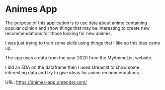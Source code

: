# Animes App
The purpose of this application is to use data about anime containing popular opinion and show things that may be interesting to create new recommendations for those looking for new animes.

I was just trying to train some skills using things that I like so this idea came up.

The app uses a data from the year 2020 from the MyAnimeList website.

I did an EDA on the dataframe then I used streamlit to show some interesting data and try to give ideas for anime recommendations. 

URL: https://animes-app.onrender.com/
